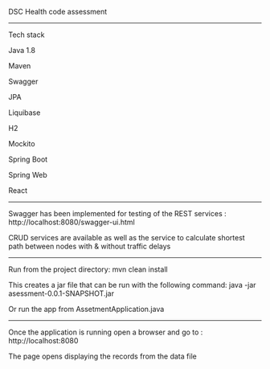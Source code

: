
DSC Health code assessment

------------------------------
Tech stack

Java 1.8

Maven

Swagger

JPA

Liquibase

H2

Mockito

Spring Boot

Spring Web

React

----------------------------------------------------------------------------------------------------------------


Swagger has been implemented for testing of the REST services : http://localhost:8080/swagger-ui.html 

CRUD services are available as well as the service to calculate shortest path between nodes with & without traffic delays


----------------------------------------------------------------------------------------------------------------

Run from the project directory:  mvn clean install

This creates a jar file that can be run with the following command: java -jar asessment-0.0.1-SNAPSHOT.jar

Or run the app from AssetmentApplication.java

----------------------------------------------------------------------------------------------------------------

Once the application is running open a browser and go to : http://localhost:8080

The page opens displaying the records from the data file 
